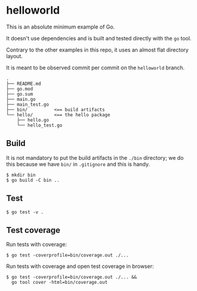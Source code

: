 # helloworld

This is an absolute minimum example of Go.

It doesn't use dependencies and is built and tested directly with the `go` tool.

Contrary to the other examples in this repo, it uses an almost flat directory layout.

It is meant to be observed commit per commit on the `helloworld` branch.

```
.
├── README.md
├── go.mod
├── go.sum
├── main.go
├── main_test.go
├── bin/          <== build artifacts
└── hello/        <== the hello package
    ├── hello.go
    └── hello_test.go
```

## Build

It is not mandatory to put the build artifacts in the `./bin` directory; we do this because we have `bin/` in `.gitignore` and this is handy.

```
$ mkdir bin
$ go build -C bin ..
```

## Test

```
$ go test -v .
```

## Test coverage

Run tests with coverage:
```
$ go test -coverprofile=bin/coverage.out ./...
```

Run tests with coverage and open test coverage in browser:
```
$ go test -coverprofile=bin/coverage.out ./... &&
  go tool cover -html=bin/coverage.out
```
